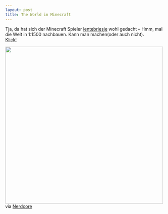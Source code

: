 ```yaml
---
layout: post
title: The World in Minecraft
---
```


<p>Tja, da hat sich der Minecraft Spieler <a href="http://www.planetminecraft.com/member/lentebriesje/">lentebriesje</a> wohl gedacht – Hmm, mal die Welt in 1:1500 nachbauen. Kann man machen(oder auch nicht).<br />
<a href="http://www.planetminecraft.com/blog/the-recreation-of-the-earth-11500-scale?utm_source=feedburner&amp;utm_medium=feed&amp;utm_campaign=Feed%3A+NerdcoreRSS2+%28Crackajack%29">Klick!</a></p>

<p><img class="img-responsive" src="http://i.imgur.com/HZ1wR.jpg" width="500px" class="img-polaroid"/><br />
via <a href="http://www.crackajack.com">Nerdcore</a></p>
